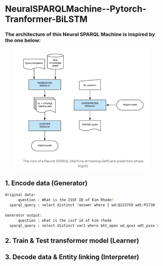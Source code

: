 # NeuralSPARQLMachine--Pytorch-Tranformer-BiLSTM
### The architecture of this Neural SPARQL Machine is inspired by the one below:
<p align="center">
  <img src="https://github.com/gabguerin/NeuralSPARQLMachine--Pytorch-Tranformer-BiLSTM/blob/main/data/NSpM.PNG" width="450" height="400">
</p>

## 1. Encode data (Generator)
```bash
Original data:
      question : What is the ISSF ID of Kim Rhode?
  sparql_query : select distinct ?answer where { wd:Q233759 wdt:P2730 ?answer}

Generator output:
      question : what is the issf id of kim rhode
  sparql_query : select distinct var1 where bkt_open wd_qxxx wdt_pxxx var1 bkt_close
```

## 2. Train & Test transformer model (Learner)

## 3. Decode data & Entity linking (Interpreter)
